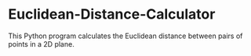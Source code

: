 # Euclidean-Distance-Calculator
This Python program calculates the Euclidean distance between pairs of points in a 2D plane.
